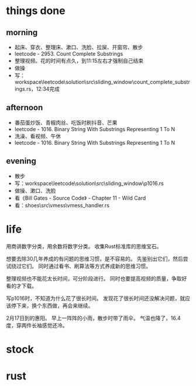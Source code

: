 # things done
## morning
* 起床、穿衣、整理床、漱口、洗脸、拉屎、开窗帘、散步
* leetcode - 2953. Count Complete Substrings
* 整理视频。花的时间有点久，到11:15左右才强制自己结束
* 做操
* 写：workspace\leetcode\solution\src\sliding_window\count_complete_substrings.rs，12:34完成
## afternoon
* 番茄蛋炒饭、青椒肉丝、吃饭时刷抖音、芒果
* leetcode - 1016. Binary String With Substrings Representing 1 To N
* 洗澡、看视频、午休
* leetcode - 1016. Binary String With Substrings Representing 1 To N
## evening
* 散步
* 写：workspace\leetcode\solution\src\sliding_window\p1016.rs
* 做操、漱口、洗脸
* 看《Bill Gates - Source Code》 - Chapter 11 - Wild Card
* 看：shoes\src\vmess\vmess_handler.rs

# life
用商讲数字分类，用余数将数字分类。
收集Rust标准库的思维宝石。

想要去除30几年养成的有问题的思维习惯，是不容易的。
先鉴别出它们，然后尝试绕过它们。
同时通过看书、刷算法等方式养成新的思维习惯。

整理视频也不能花太长时间，可分阶段进行。
同时也要提高视频的质量，争取好看的才下载。

写p1016时，不知道为什么花了很长时间。
发现花了很长时间还没解决问题，就应该停下来，换个东西做，再会来继续。

2月17日到的惠阳。
早上一阵阵的小雨，散步时带了雨伞。
气温也降了，16.4度，穿两件长袖感觉还冷。

# stock

# rust
